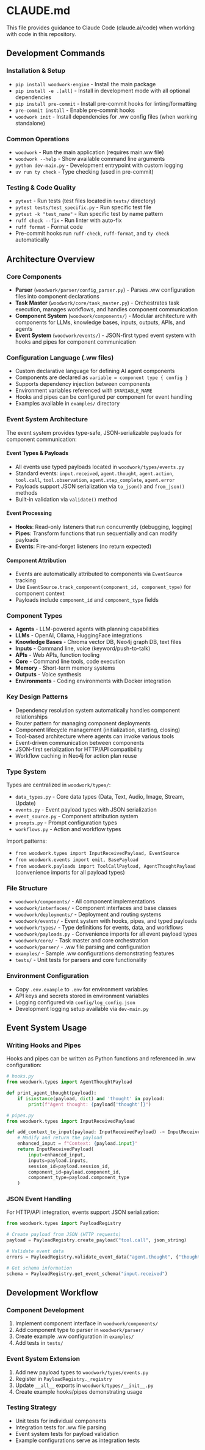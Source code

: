 # CLAUDE.md

This file provides guidance to Claude Code (claude.ai/code) when working with code in this repository.

## Development Commands

### Installation & Setup
- `pip install woodwork-engine` - Install the main package
- `pip install -e .[all]` - Install in development mode with all optional dependencies
- `pip install pre-commit` - Install pre-commit hooks for linting/formatting
- `pre-commit install` - Enable pre-commit hooks
- `woodwork init` - Install dependencies for .ww config files (when working standalone)

### Common Operations
- `woodwork` - Run the main application (requires main.ww file)
- `woodwork --help` - Show available command line arguments
- `python dev-main.py` - Development entrypoint with custom logging
- `uv run ty check` - Type checking (used in pre-commit)

### Testing & Code Quality
- `pytest` - Run tests (test files located in `tests/` directory)
- `pytest tests/test_specific.py` - Run specific test file
- `pytest -k "test_name"` - Run specific test by name pattern
- `ruff check --fix` - Run linter with auto-fix
- `ruff format` - Format code
- Pre-commit hooks run `ruff-check`, `ruff-format`, and `ty check` automatically

## Architecture Overview

### Core Components
- **Parser** (`woodwork/parser/config_parser.py`) - Parses .ww configuration files into component declarations
- **Task Master** (`woodwork/core/task_master.py`) - Orchestrates task execution, manages workflows, and handles component communication
- **Component System** (`woodwork/components/`) - Modular architecture with components for LLMs, knowledge bases, inputs, outputs, APIs, and agents
- **Event System** (`woodwork/events/`) - JSON-first typed event system with hooks and pipes for component communication

### Configuration Language (.ww files)
- Custom declarative language for defining AI agent components
- Components are declared as `variable = component type { config }` 
- Supports dependency injection between components
- Environment variables referenced with `$VARIABLE_NAME`
- Hooks and pipes can be configured per component for event handling
- Examples available in `examples/` directory

### Event System Architecture
The event system provides type-safe, JSON-serializable payloads for component communication:

#### Event Types & Payloads
- All events use typed payloads located in `woodwork/types/events.py`
- Standard events: `input.received`, `agent.thought`, `agent.action`, `tool.call`, `tool.observation`, `agent.step_complete`, `agent.error`
- Payloads support JSON serialization via `to_json()` and `from_json()` methods
- Built-in validation via `validate()` method

#### Event Processing
- **Hooks**: Read-only listeners that run concurrently (debugging, logging)
- **Pipes**: Transform functions that run sequentially and can modify payloads
- **Events**: Fire-and-forget listeners (no return expected)

#### Component Attribution
- Events are automatically attributed to components via `EventSource` tracking
- Use `EventSource.track_component(component_id, component_type)` for component context
- Payloads include `component_id` and `component_type` fields

### Component Types
- **Agents** - LLM-powered agents with planning capabilities
- **LLMs** - OpenAI, Ollama, HuggingFace integrations
- **Knowledge Bases** - Chroma vector DB, Neo4j graph DB, text files
- **Inputs** - Command line, voice (keyword/push-to-talk)
- **APIs** - Web APIs, function tooling
- **Core** - Command line tools, code execution
- **Memory** - Short-term memory systems
- **Outputs** - Voice synthesis
- **Environments** - Coding environments with Docker integration

### Key Design Patterns
- Dependency resolution system automatically handles component relationships
- Router pattern for managing component deployments
- Component lifecycle management (initialization, starting, closing)
- Tool-based architecture where agents can invoke various tools
- Event-driven communication between components
- JSON-first serialization for HTTP/API compatibility
- Workflow caching in Neo4j for action plan reuse

### Type System
Types are centralized in `woodwork/types/`:
- `data_types.py` - Core data types (Data, Text, Audio, Image, Stream, Update)
- `events.py` - Event payload types with JSON serialization
- `event_source.py` - Component attribution system
- `prompts.py` - Prompt configuration types
- `workflows.py` - Action and workflow types

Import patterns:
- `from woodwork.types import InputReceivedPayload, EventSource`
- `from woodwork.events import emit, BasePayload`
- `from woodwork.payloads import ToolCallPayload, AgentThoughtPayload` (convenience imports for all payload types)

### File Structure
- `woodwork/components/` - All component implementations
- `woodwork/interfaces/` - Component interfaces and base classes
- `woodwork/deployments/` - Deployment and routing systems
- `woodwork/events/` - Event system with hooks, pipes, and typed payloads
- `woodwork/types/` - Type definitions for events, data, and workflows
- `woodwork/payloads.py` - Convenience imports for all event payload types
- `woodwork/core/` - Task master and core orchestration
- `woodwork/parser/` - .ww file parsing and configuration
- `examples/` - Sample .ww configurations demonstrating features
- `tests/` - Unit tests for parsers and core functionality

### Environment Configuration
- Copy `.env.example` to `.env` for environment variables
- API keys and secrets stored in environment variables
- Logging configured via `config/log_config.json`
- Development logging setup available via `dev-main.py`

## Event System Usage

### Writing Hooks and Pipes
Hooks and pipes can be written as Python functions and referenced in .ww configuration:

```python
# hooks.py
from woodwork.types import AgentThoughtPayload

def print_agent_thought(payload):
    if isinstance(payload, dict) and 'thought' in payload:
        print(f"Agent thought: {payload['thought']}")

# pipes.py  
from woodwork.types import InputReceivedPayload

def add_context_to_input(payload: InputReceivedPayload) -> InputReceivedPayload:
    # Modify and return the payload
    enhanced_input = f"Context: {payload.input}"
    return InputReceivedPayload(
        input=enhanced_input,
        inputs=payload.inputs,
        session_id=payload.session_id,
        component_id=payload.component_id,
        component_type=payload.component_type
    )
```

### JSON Event Handling
For HTTP/API integration, events support JSON serialization:

```python
from woodwork.types import PayloadRegistry

# Create payload from JSON (HTTP requests)
payload = PayloadRegistry.create_payload("tool.call", json_string)

# Validate event data
errors = PayloadRegistry.validate_event_data("agent.thought", {"thought": ""})

# Get schema information
schema = PayloadRegistry.get_event_schema("input.received")
```

## Development Workflow

### Component Development
1. Implement component interface in `woodwork/components/`
2. Add component type to parser in `woodwork/parser/`
3. Create example .ww configuration in `examples/`
4. Add tests in `tests/`

### Event System Extension
1. Add new payload types to `woodwork/types/events.py`
2. Register in `PayloadRegistry._registry`
3. Update `__all__` exports in `woodwork/types/__init__.py`
4. Create example hooks/pipes demonstrating usage

### Testing Strategy
- Unit tests for individual components
- Integration tests for .ww file parsing
- Event system tests for payload validation
- Example configurations serve as integration tests